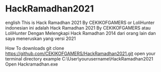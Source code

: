 # HackRamadhan2021

english
This is Hack Ramadhan 2021 By CEKIKOFGAMERS or LoliHunter
indonesian
ini adalah Hack Ramadhan 2021 By CEKIKOFGAMERS atau LoliHunter
Dengan Melengkapi Hack Ramadhan 2014 dari orang lain dan saya meneruskan yang versi 2021

How To downloads
git clone https://github.com/CEKIKOFGAMERS/HackRamadhan2021.git
open your terminal directory example C:\User\yourusername\HackRamadhan2021
Open Hackramadhan.exe
